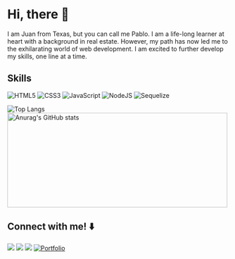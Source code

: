 # Hi, there 👋

I am Juan from Texas, but you can call me Pablo. I am a life-long learner at heart with a background in real estate. However, my path has now led me to the exhilarating world of web development. I am excited to further develop my skills, one line at a time.

## Skills
![HTML5](https://img.shields.io/badge/html5-%23E34F26.svg?style=for-the-badge&logo=html5&logoColor=white) ![CSS3](https://img.shields.io/badge/css3-%231572B6.svg?style=for-the-badge&logo=css3&logoColor=white) ![JavaScript](https://img.shields.io/badge/javascript-%23323330.svg?style=for-the-badge&logo=javascript&logoColor=%23F7DF1E) ![NodeJS](https://img.shields.io/badge/node.js-6DA55F?style=for-the-badge&logo=node.js&logoColor=white) ![Sequelize](https://img.shields.io/badge/Sequelize-52B0E7?style=for-the-badge&logo=Sequelize&logoColor=white)



![Top Langs](https://github-readme-stats.vercel.app/api/top-langs/?username=xJuanPablo&layout=donut&theme=gruvbox&card_width=200) <a target="_blank" rel="noopener noreferrer nofollow" href="https://camo.githubusercontent.com/02b68a40fa15e7b30a5649a4faf7417e95984b3d7eddaae81b276f2d5c8f434e/68747470733a2f2f6769746875622d726561646d652d73746174732e76657263656c2e6170702f6170693f757365726e616d653d784a75616e5061626c6f2673686f775f69636f6e733d74727565267468656d653d67727576626f782672616e6b5f69636f6e3d676974687562"><img src="https://camo.githubusercontent.com/02b68a40fa15e7b30a5649a4faf7417e95984b3d7eddaae81b276f2d5c8f434e/68747470733a2f2f6769746875622d726561646d652d73746174732e76657263656c2e6170702f6170693f757365726e616d653d784a75616e5061626c6f2673686f775f69636f6e733d74727565267468656d653d67727576626f782672616e6b5f69636f6e3d676974687562" alt="Anurag's GitHub stats" data-canonical-src="https://github-readme-stats.vercel.app/api?username=xJuanPablo&amp;show_icons=true&amp;theme=gruvbox&amp;rank_icon=github" style="max-width: 100%; width: 500px; height: 215px;"></a>

## Connect with me!  ⬇️

<a href="https://github.com/xJuanPablo" target='_blank'><img src="https://img.shields.io/badge/GitHub-100000?style=for-the-badge&logo=github&logoColor=white"></img></a> <a href="https://www.linkedin.com/in/juan-archuleta-267991193/" target='_blank' rel="noreferrer"><img src="https://img.shields.io/badge/LinkedIn-0077B5?style=for-the-badge&logo=linkedin&logoColor=white"></img></a> <a href=mailto:“pabloarchuleta@gmail.com” target='_blank' rel="noreferrer"><img src="https://img.shields.io/badge/Gmail-D14836?style=for-the-badge&logo=gmail&logoColor=white"></img></a>  <a href="https://pablos-tech-tide.com/" target='_blank' rel="noreferrer"> ![Portfolio](https://img.shields.io/badge/Portfolio-%23000000.svg?style=for-the-badge&logo=React&logoColor=#FF7139) </a>
<!--
**xJuanPablo/xJuanPablo** is a ✨ _special_ ✨ repository because its `README.md` (this file) appears on your GitHub profile.

Here are some ideas to get you started:

- 🔭 I'm currently working on ...
- 🌱 I'm currently learning ...
- 👯 I'm looking to collaborate on ...
- 🤔 I'm looking for help with ...
- 💬 Ask me about ...
- 📫 How to reach me: ...
- 😄 Pronouns: ...
- ⚡ Fun fact: ...
-->
